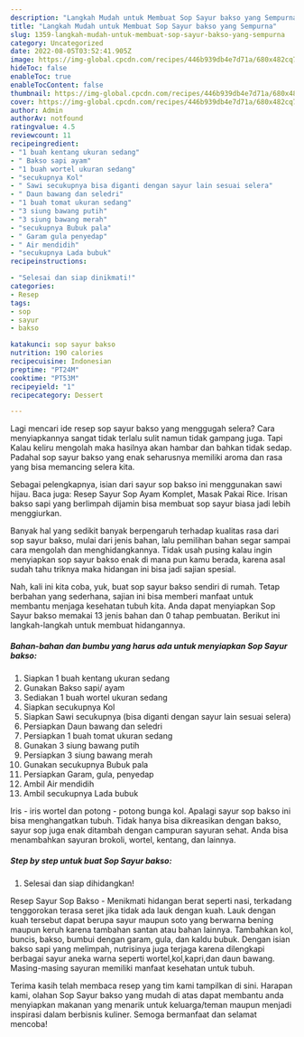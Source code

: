 ```yaml
---
description: "Langkah Mudah untuk Membuat Sop Sayur bakso yang Sempurna"
title: "Langkah Mudah untuk Membuat Sop Sayur bakso yang Sempurna"
slug: 1359-langkah-mudah-untuk-membuat-sop-sayur-bakso-yang-sempurna
category: Uncategorized
date: 2022-08-05T03:52:41.905Z
image: https://img-global.cpcdn.com/recipes/446b939db4e7d71a/680x482cq70/sop-sayur-bakso-foto-resep-utama.jpg
hideToc: false
enableToc: true
enableTocContent: false
thumbnail: https://img-global.cpcdn.com/recipes/446b939db4e7d71a/680x482cq70/sop-sayur-bakso-foto-resep-utama.jpg
cover: https://img-global.cpcdn.com/recipes/446b939db4e7d71a/680x482cq70/sop-sayur-bakso-foto-resep-utama.jpg
author: Admin
authorAv: notfound
ratingvalue: 4.5
reviewcount: 11
recipeingredient:
- "1 buah kentang ukuran sedang"
- " Bakso sapi ayam"
- "1 buah wortel ukuran sedang"
- "secukupnya Kol"
- " Sawi secukupnya bisa diganti dengan sayur lain sesuai selera"
- " Daun bawang dan seledri"
- "1 buah tomat ukuran sedang"
- "3 siung bawang putih"
- "3 siung bawang merah"
- "secukupnya Bubuk pala"
- " Garam gula penyedap"
- " Air mendidih"
- "secukupnya Lada bubuk"
recipeinstructions:

- "Selesai dan siap dinikmati!"
categories:
- Resep
tags:
- sop
- sayur
- bakso

katakunci: sop sayur bakso 
nutrition: 190 calories
recipecuisine: Indonesian
preptime: "PT24M"
cooktime: "PT53M"
recipeyield: "1"
recipecategory: Dessert

---
```



Lagi mencari ide resep sop sayur bakso yang menggugah selera? Cara menyiapkannya sangat tidak terlalu sulit namun tidak gampang juga. Tapi Kalau keliru mengolah maka hasilnya akan hambar dan bahkan tidak sedap. Padahal sop sayur bakso yang enak seharusnya memiliki aroma dan rasa yang bisa memancing selera kita.


Sebagai pelengkapnya, isian dari sayur sop bakso ini menggunakan sawi hijau. Baca juga: Resep Sayur Sop Ayam Komplet, Masak Pakai Rice. Irisan bakso sapi yang berlimpah dijamin bisa membuat sop sayur biasa jadi lebih menggiurkan.

Banyak hal yang sedikit banyak berpengaruh terhadap kualitas rasa dari sop sayur bakso, mulai dari jenis bahan, lalu pemilihan bahan segar sampai cara mengolah dan menghidangkannya. Tidak usah pusing kalau ingin menyiapkan sop sayur bakso enak di mana pun kamu berada, karena asal sudah tahu triknya maka hidangan ini bisa jadi sajian spesial.


Nah, kali ini kita coba, yuk, buat sop sayur bakso sendiri di rumah. Tetap berbahan yang sederhana, sajian ini bisa memberi manfaat untuk membantu menjaga kesehatan tubuh kita. Anda dapat menyiapkan Sop Sayur bakso memakai 13 jenis bahan dan 0 tahap pembuatan. Berikut ini langkah-langkah untuk membuat hidangannya.

<!--inarticleads1-->

##### Bahan-bahan dan bumbu yang harus ada untuk menyiapkan Sop Sayur bakso:

1. Siapkan 1 buah kentang ukuran sedang
1. Gunakan  Bakso sapi/ ayam
1. Sediakan 1 buah wortel ukuran sedang
1. Siapkan secukupnya Kol
1. Siapkan  Sawi secukupnya (bisa diganti dengan sayur lain sesuai selera)
1. Persiapkan  Daun bawang dan seledri
1. Persiapkan 1 buah tomat ukuran sedang
1. Gunakan 3 siung bawang putih
1. Persiapkan 3 siung bawang merah
1. Gunakan secukupnya Bubuk pala
1. Persiapkan  Garam, gula, penyedap
1. Ambil  Air mendidih
1. Ambil secukupnya Lada bubuk


Iris - iris wortel dan potong - potong bunga kol. Apalagi sayur sop bakso ini bisa menghangatkan tubuh. Tidak hanya bisa dikreasikan dengan bakso, sayur sop juga enak ditambah dengan campuran sayuran sehat. Anda bisa menambahkan sayuran brokoli, wortel, kentang, dan lainnya. 

<!--inarticleads2-->

##### Step by step untuk buat Sop Sayur bakso:


1. Selesai dan siap dihidangkan!

Resep Sayur Sop Bakso - Menikmati hidangan berat seperti nasi, terkadang tenggorokan terasa seret jika tidak ada lauk dengan kuah. Lauk dengan kuah tersebut dapat berupa sayur maupun soto yang berwarna bening maupun keruh karena tambahan santan atau bahan lainnya. Tambahkan kol, buncis, bakso, bumbui dengan garam, gula, dan kaldu bubuk. Dengan isian bakso sapi yang melimpah, nutrisinya juga terjaga karena dilengkapi berbagai sayur aneka warna seperti wortel,kol,kapri,dan daun bawang. Masing-masing sayuran memiliki manfaat kesehatan untuk tubuh. 

Terima kasih telah membaca resep yang tim kami tampilkan di sini. Harapan kami, olahan Sop Sayur bakso yang mudah di atas dapat membantu anda menyiapkan makanan yang menarik untuk keluarga/teman maupun menjadi inspirasi dalam berbisnis kuliner. Semoga bermanfaat dan selamat mencoba!
